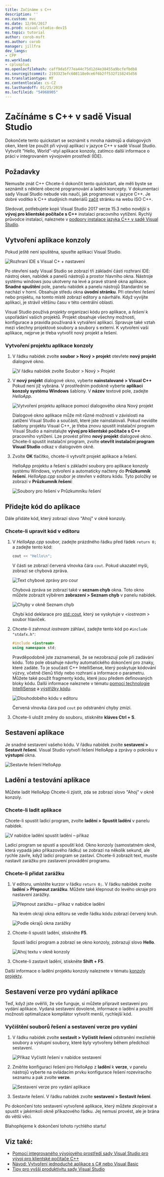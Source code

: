 ```yaml
---
title: Začínáme s C++
description: ''
ms.custom: mvc
ms.date: 12/04/2017
ms.prod: visual-studio-dev15
ms.topic: tutorial
author: corob-msft
ms.author: corob
manager: jillfra
dev_langs:
- CPP
ms.workload:
- cplusplus
ms.openlocfilehash: caff9da5f77ea44c75d12d4e38455a9bcfefbdb8
ms.sourcegitcommit: 2193323efc608118e0ce6f6b2ff532f158245d56
ms.translationtype: MT
ms.contentlocale: cs-CZ
ms.lasthandoff: 01/25/2019
ms.locfileid: "54968905"
---
```

# <a name="get-started-with-c-in-visual-studio"></a>Začínáme s C++ v sadě Visual Studio

Dokončete tento quickstart se seznámit s mnoha nástrojů a dialogových oken, které lze použít při vývoji aplikací v jazyce C++ v sadě Visual Studio. Vytvořit "Hello, World"-styl aplikace konzoly, zatímco další informace o práci v integrovaném vývojovém prostředí (IDE).

## <a name="prerequisites"></a>Požadavky

Nemusíte znát C++ Chcete-li dokončit tento quickstart, ale měli byste se seznámit s některé obecné programování a ladění koncepty. V dokumentaci sady Visual Studio nebude vás naučí, jak programovat v jazyce C++. Je dobré vodítko k C++ studijních materiálů [začít](https://isocpp.org/get-started) stránku na webu ISO C++.

Sledovat, potřebujete kopii Visual Studio 2017 verze 15.3 nebo novější s **vývoj pro klientské počítače s C++** instalaci pracovního vytížení. Rychlý průvodce instalací, naleznete v [podpory instalace jazyka C++ v sadě Visual Studio](/cpp/build/vscpp-step-0-installation).

## <a name="create-a-console-app"></a>Vytvoření aplikace konzoly

Pokud ještě není spuštěna, spusťte aplikaci Visual Studio.

![Rozhraní IDE s Visual C&#43; &#43; nastavení](../ide/media/get-started-cpp-ide-layout.png)

Po otevření sady Visual Studio se zobrazí tři základní části rozhraní IDE: nástroj oken, nabídek a panelů nástrojů a prostor hlavního okna. Nástroje systému windows jsou ukotveny na levé a pravé straně okna aplikace. **Snadné spuštění** pole, panelu nabídek a panelu nástrojů Standardní se nachází v horní. Obsahuje středu okna **úvodní stránku**. Při otevření řešení nebo projektu, na tomto místě zobrazí editory a návrháře. Když vyvíjíte aplikaci, je strávil většinu času v této centrální oblasti.

Visual Studio používá *projekty* organizaci kódu pro aplikace, a *řešení* k uspořádání vašich projektů. Projekt obsahuje všechny možnosti, konfigurace a pravidla používaná k vytváření aplikací. Spravuje také vztah mezi všechny projektové soubory a soubory s externí. K vytvoření vaší aplikace, nejprve je třeba vytvořit nový projekt a řešení.

### <a name="to-create-a-console-app-project"></a>Vytvoření projektu aplikace konzoly

1. V řádku nabídek zvolte **soubor > Nový > projekt** otevřete **nový projekt** dialogové okno.

   ![V řádku nabídek zvolte Soubor > Nový > Projekt](../ide/media/get-started-cpp-file-new-project-menu.png)

1. V **nový projekt** dialogové okno, vyberte **nainstalované > Visual C++** Pokud není již vybrána. V prostředním podokně vyberte **aplikaci konzoly systému Windows** šablony. V **název** textové pole, zadejte *HelloApp*.

   ![Vytvoření projektu aplikace pomocí dialogového okna Nový projekt](../ide/media/get-started-cpp-new-project-dialog.png)

   Dialogové okno aplikace může mít různé možnosti v závislosti na zatížení Visual Studio a součásti, které jste nainstalovali. Pokud nevidíte šablony projektu Visual C++, je třeba znovu spustit instalační program Visual Studio a nainstalujte **vývoj pro klientské počítače s C++** pracovního vytížení. Lze provést přímo **nový projekt** dialogové okno. Chcete-li spustit instalační program, zvolte **otevřít instalační program Visual Studio** odkaz v dialogovém okně.

1. Zvolte **OK** tlačítko, chcete-li vytvořit projekt aplikace a řešení.

   HelloApp projektu a řešení s základní soubory pro aplikace konzoly systému Windows, vytvoření a automaticky načteny do **Průzkumník řešení**. *HelloApp.cpp* soubor je otevřen v editoru kódu. Tyto položky se zobrazí v **Průzkumník řešení**:

   ![Soubory pro řešení v Průzkumníku řešení](../ide/media/get-started-cpp-solution-explorer.png)

## <a name="add-code-to-the-app"></a>Přidejte kód do aplikace

Dále přidáte kód, který zobrazí slovo "Ahoj" v okně konzoly.

### <a name="to-edit-code-in-the-editor"></a>Chcete-li upravit kód v editoru

1. V *HelloApp.cpp* soubor, zadejte prázdného řádku před řádek `return 0;` a zadejte tento kód:

   ```cpp
   cout << "Hello\n";
   ```

   V části se zobrazí červená vlnovka čára `cout`. Pokud ukazatel myši, zobrazí se chybová zpráva.

   ![Text chybové zprávy pro cour](../ide/media/get-started-cpp-intellisense-error.png)

   Chybová zpráva se zobrazí také v **seznam chyb** okna. Toto okno můžete zobrazit výběrem **zobrazení > Seznam chyb** v panelu nabídek.

   ![Chyby v okně Seznam chyb](../ide/media/get-started-cpp-error-list.png)

   Chybí kód deklarace pro [std::cout](/cpp/standard-library/iostream), který se vyskytuje v  *\<iostream >* soubor hlaviček.

1. Chcete-li zahrnout *iostream* záhlaví, zadejte tento kód po `#include "stdafx.h"`:

   ```cpp
   #include <iostream>
   using namespace std;
   ```

   Pravděpodobně jste zaznamenali, že se nezobrazují pole při zadávání kódu. Toto pole obsahuje návrhy automatického dokončení pro znaky, které zadáte. To je součástí C++ IntelliSense, který poskytuje kódování výzvy, včetně členů třídy nebo rozhraní a informace o parametru. Můžete také použít fragmenty kódu, které jsou předem definovaných bloky kódu. Další informace naleznete v tématu [pomocí technologie IntelliSense](../ide/using-intellisense.md) a [výstřižky kódu](../ide/code-snippets.md).

   ![Dlouhodobého kódu v editoru](../ide/media/get-started-cpp-cout-fix.png)

   Červená vlnovka čára pod `cout` po odstranění chyby zmizí.

1. Chcete-li uložit změny do souboru, stiskněte **kláves Ctrl + S**.

## <a name="build-the-app"></a>Sestavení aplikace

Je snadné sestavení vašeho kódu. V řádku nabídek zvolte **sestavení > Sestavit řešení**. Visual Studio vytvoří řešení HelloApp a zprávy o pokroku v **výstupní** okna.

   ![Sestavte řešení HelloApp](../ide/media/get-started-cpp-build-solution.gif)

## <a name="debug-and-test-the-app"></a>Ladění a testování aplikace

Můžete ladit HelloApp Chcete-li zjistit, zda se zobrazí slovo "Ahoj" v okně konzoly.

### <a name="to-debug-the-app"></a>Chcete-li ladit aplikace

Chcete-li spustit ladicí program, zvolte **ladění > Spustit ladění** v panelu nabídek.

![V nabídce ladění spustit ladění – příkaz](../ide/media/get-started-cpp-start-debugging-menu.png)

Ladicí program se spustí a spouští kód. Okno konzoly (samostatném okně, která vypadá jako příkazového řádku) se zobrazí na několik sekund, ale rychle zavře, když ladicí program se zastaví. Chcete-li zobrazit text, musíte nastavit zarážku pro zastavení provádění programu.

### <a name="to-add-a-breakpoint"></a>Chcete-li přidat zarážku

1. V editoru, umístěte kurzor v řádku `return 0;`. V řádku nabídek zvolte **ladění > Přepnout zarážku**. Můžete také klepnout do levého okraje pro nastavení zarážky.

     ![Přepnout zarážku – příkaz v nabídce ladění](../ide/media/get-started-cpp-toggle-breakpoint-menu.png)

     Na levém okraji okna editoru se vedle řádku kódu zobrazí červený kruh.

     ![Podle okrajů okna zarážky](../ide/media/get-started-cpp-breakpoint-set.png)

1. Chcete-li spustit ladění, stiskněte **F5**.

   Spustí ladicí program a zobrazí se okno konzoly, zobrazují slovo **Hello**.

   ![Ahoj textu v okně konzoly](../ide/media/get-started-cpp-helloapp-window.png)

1. Chcete-li zastavit ladění, stiskněte **Shift + F5**.

Další informace o ladění projektu konzoly naleznete v tématu [konzoly projekty](../debugger/debugging-preparation-console-projects.md).

## <a name="build-a-release-version-of-the-app"></a>Sestavení verze pro vydání aplikace

Teď, když jste ověřili, že vše funguje, si můžete připravit sestavení pro vydání aplikace. Vydaná sestavení dovolené, informace o ladění a použití možnosti optimalizace kompilátor vytvořit menší, rychlejší kód.

### <a name="to-clean-the-solution-files-and-build-a-release-version"></a>Vyčištění souborů řešení a sestavení verze pro vydání

1. V řádku nabídek zvolte **sestavit > Vyčistit řešení** odstranění mezilehlé soubory a výstupní soubory, které byly vytvořeny během předchozí sestavení.

   ![Příkaz Vyčistit řešení v nabídce sestavení](../ide/media/get-started-cpp-clean-solution-menu.png)

1. Změňte konfiguraci řešení pro HelloApp z **ladění** k **verze**, v panelu nástrojů vyberte na ovládacím prvku konfigurace řešení rozevíracího seznamu a pak zvolte **verze**.

   ![Sestavení verze pro vydání aplikace](../ide/media/get-started-cpp-set-release-configuration.png)

1. Sestavte řešení. V řádku nabídek zvolte **sestavení > Sestavit řešení**.

Po dokončení toto sestavení vytvořené aplikace, který můžete zkopírovat a spustit v jakémkoli okně příkazového řádku. Jej nemusí provést, ale je brána do větší věci.

Blahopřejeme k dokončení tohoto rychlého startu!

## <a name="see-also"></a>Viz také:

- [Pomocí integrovaného vývojového prostředí sady Visual Studio pro vývoj pro klientské počítače C++](/cpp/ide/using-the-visual-studio-ide-for-cpp-desktop-development)
- [Návod: Vytvoření jednoduché aplikace s C# nebo Visual Basic](../get-started/csharp/tutorial-wpf.md)
- [Tipy pro vyšší produktivitu sady Visual Studio](../ide/productivity-tips-for-visual-studio.md)
